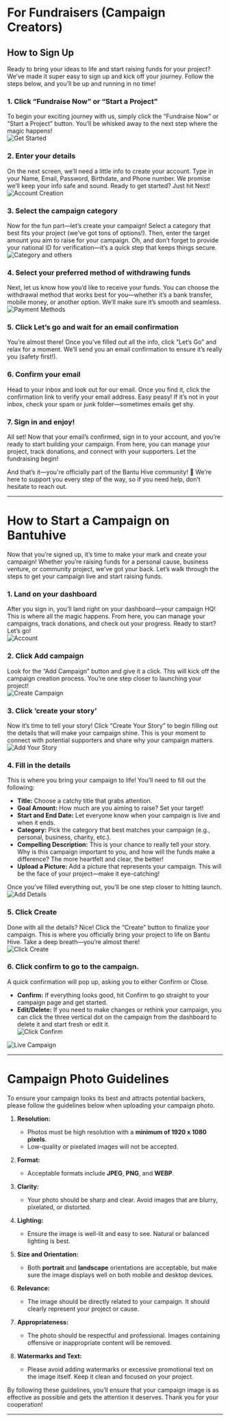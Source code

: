 # For Fundraisers (Campaign Creators)

## How to Sign Up

Ready to bring your ideas to life and start raising funds for your project? We’ve made it super easy to sign up and kick off your journey. Follow the steps below, and you’ll be up and running in no time!

### 1. Click “Fundraise Now” or “Start a Project”

To begin your exciting journey with us, simply click the “Fundraise Now” or “Start a Project” button. You’ll be whisked away to the next step where the magic happens!  
![Get Started](/guides/startaproject.png#markdown-start-project)

### 2. Enter your details

On the next screen, we’ll need a little info to create your account. Type in your Name, Email, Password, Birthdate, and Phone number. We promise we’ll keep your info safe and sound. Ready to get started? Just hit Next!  
![Account Creation](/guides/register.png#markdown-register)

### 3. Select the campaign category

Now for the fun part—let’s create your campaign! Select a category that best fits your project (we’ve got tons of options!). Then, enter the target amount you aim to raise for your campaign. Oh, and don’t forget to provide your national ID for verification—it’s a quick step that keeps things secure.  
![Category and others](/guides/category.png#markdown-category)

### 4. Select your preferred method of withdrawing funds

Next, let us know how you’d like to receive your funds. You can choose the withdrawal method that works best for you—whether it’s a bank transfer, mobile money, or another option. We’ll make sure it’s smooth and seamless.  
![Payment Methods](/guides/payments.png#markdown-payments)

### 5. Click Let’s go and wait for an email confirmation

You’re almost there! Once you’ve filled out all the info, click “Let’s Go” and relax for a moment. We’ll send you an email confirmation to ensure it’s really you (safety first!).

### 6. Confirm your email

Head to your inbox and look out for our email. Once you find it, click the confirmation link to verify your email address. Easy peasy! If it’s not in your inbox, check your spam or junk folder—sometimes emails get shy.

### 7. Sign in and enjoy!

All set! Now that your email’s confirmed, sign in to your account, and you’re ready to start building your campaign. From here, you can manage your project, track donations, and connect with your supporters. Let the fundraising begin!

And that’s it—you're officially part of the Bantu Hive community! 🎉 We’re here to support you every step of the way, so if you need help, don’t hesitate to reach out.

---

# How to Start a Campaign on Bantuhive

Now that you’re signed up, it’s time to make your mark and create your campaign! Whether you’re raising funds for a personal cause, business venture, or community project, we’ve got your back. Let’s walk through the steps to get your campaign live and start raising funds.

### 1. Land on your dashboard

After you sign in, you’ll land right on your dashboard—your campaign HQ! This is where all the magic happens. From here, you can manage your campaigns, track donations, and check out your progress. Ready to start? Let’s go!  
![Account](/guides/accounts.png#markdown-accounts)

### 2. Click Add campaign

Look for the “Add Campaign” button and give it a click. This will kick off the campaign creation process. You’re one step closer to launching your project!  
![Create Campaign](/guides/campaign.png#markdown-campaign)

### 3. Click ‘create your story’

Now it’s time to tell your story! Click “Create Your Story” to begin filling out the details that will make your campaign shine. This is your moment to connect with potential supporters and share why your campaign matters.  
![Add Your Story](/guides/story.png#markdown-story)

### 4. Fill in the details

This is where you bring your campaign to life! You’ll need to fill out the following:

- **Title:** Choose a catchy title that grabs attention.
- **Goal Amount:** How much are you aiming to raise? Set your target!
- **Start and End Date:** Let everyone know when your campaign is live and when it ends.
- **Category:** Pick the category that best matches your campaign (e.g., personal, business, charity, etc.).
- **Compelling Description:** This is your chance to really tell your story. Why is this campaign important to you, and how will the funds make a difference? The more heartfelt and clear, the better!
- **Upload a Picture:** Add a picture that represents your campaign. This will be the face of your project—make it eye-catching!

Once you’ve filled everything out, you’ll be one step closer to hitting launch.  
![Add Details](/guides/details.png#markdown-details)

### 5. Click Create

Done with all the details? Nice! Click the “Create” button to finalize your campaign. This is where you officially bring your project to life on Bantu Hive. Take a deep breath—you’re almost there!  
![Click Create](/guides/create.png#markdown-create)

### 6. Click confirm to go to the campaign.

A quick confirmation will pop up, asking you to either Confirm or Close.

- **Confirm:** If everything looks good, hit Confirm to go straight to your campaign page and get started.
- **Edit/Delete:** If you need to make changes or rethink your campaign, you can click the three vertical dot on the campaign from the dashboard to delete it and start fresh or edit it.  
  ![Click Confirm](/guides/confirm.png#markdown-confirm)

![Live Campaign](/guides/live.png#markdown-live)

---

# Campaign Photo Guidelines

To ensure your campaign looks its best and attracts potential backers, please follow the guidelines below when uploading your campaign photo.

1. **Resolution:**

   - Photos must be high resolution with a **minimum of 1920 x 1080 pixels**.
   - Low-quality or pixelated images will not be accepted.

2. **Format:**

   - Acceptable formats include **JPEG**, **PNG**, and **WEBP**.

3. **Clarity:**

   - Your photo should be sharp and clear. Avoid images that are blurry, pixelated, or distorted.

4. **Lighting:**

   - Ensure the image is well-lit and easy to see. Natural or balanced lighting is best.

5. **Size and Orientation:**

   - Both **portrait** and **landscape** orientations are acceptable, but make sure the image displays well on both mobile and desktop devices.

6. **Relevance:**

   - The image should be directly related to your campaign. It should clearly represent your project or cause.

7. **Appropriateness:**

   - The photo should be respectful and professional. Images containing offensive or inappropriate content will be removed.

8. **Watermarks and Text:**
   - Please avoid adding watermarks or excessive promotional text on the image itself. Keep it clean and focused on your project.

By following these guidelines, you’ll ensure that your campaign image is as effective as possible and gets the attention it deserves. Thank you for your cooperation!

---
